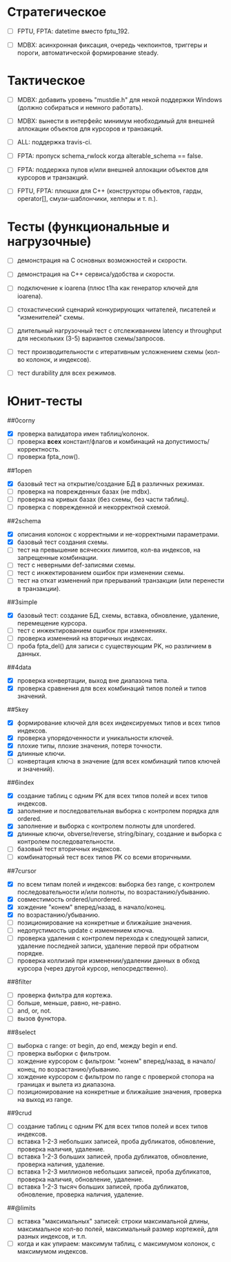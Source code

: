 Стратегическое
==============

- [ ] FPTU, FPTA: datetime вместо fptu_192.
- [ ] MDBX: асинхронная фиксация, очередь чекпоинтов, триггеры и пороги, автоматической формирование steady.


Тактическое
===========

- [ ] MDBX: добавить уровень "mustdie.h" для некой поддержки Windows (должно собираться и немного работать).
- [ ] MDBX: вынести в интерфейс минимум необходимый для внешней аллокации объектов для курсоров и транзакций.
- [ ] ALL: поддержка travis-ci.
- [ ] FPTA: пропуск schema_rwlock когда alterable_schema == false.
- [ ] FPTA: поддержка пулов и/или внешней аллокации объектов для курсоров и транзакций.
- [ ] FPTU, FPTA: плюшки для С++ (конструкторы объектов, гарды, operator[], смузи-шаблончики, хелперы и т. п.).


Тесты (функциональные и нагрузочные)
====================================

- [ ] демонстрация на C основных возможностей и скорости.
- [ ] демонстрация на C++ сервиса/удобства и скорости.
- [ ] подключение к ioarena (плюс t1ha как генератор ключей для ioarena).
- [ ] стохастический сценарий конкурирующих читателей, писателей и "изменителей" схемы.
- [ ] длительный нагрузочный тест с отслеживанием latency и throughput для нескольких (3-5) вариантов схемы/запросов.
- [ ] тест производительности с итеративным усложнением схемы (кол-во колонок, и индексов).
- [ ] тест durability для всех режимов.


Юнит-тесты
===========

##0corny
- [x] проверка валидатора имен таблиц/колонок.
- [ ] проверка __всех__ констант/флагов и комбинаций на допустимость/корректность.
- [ ] проверка fpta_now().

##1open
- [x] базовый тест на открытие/создание БД в различных режимах.
- [ ] проверка на поврежденных базах (не mdbx).
- [ ] проверка на кривых базах (без схемы, без части таблиц).
- [ ] проверка с поврежденной и некорректной схемой.

##2schema
- [x] описания колонок с корректными и не-корректными параметрами.
- [x] базовый тест создания схемы.
- [ ] тест на превышение всяческих лимитов, кол-ва индексов, на запрещенные комбинации.
- [ ] тест с неверными def-записями схемы.
- [ ] тест с инжектированием ошибок при изменении схемы.
- [ ] тест на откат изменений при прерываний транзакции (или перенести в транзакции).

##3simple
- [x] базовый тест: создание БД, схемы, вставка, обновление, удаление, перемещение курсора.
- [ ] тест с инжектированием ошибок при изменениях.
- [ ] проверка изменений на вторичных индексах.
- [ ] проба fpta_del() для записи с существующим PK, но различием в данных.

##4data
- [x] проверка конвертации, выход вне диапазона типа.
- [x] проверка сравнения для всех комбинаций типов полей и типов значений.

##5key
- [x] формирование ключей для всех индексируемых типов и всех типов индексов.
- [x] проверка упорядоченности и уникальности ключей.
- [x] плохие типы, плохие значения, потеря точности.
- [x] длинные ключи.
- [ ] конвертация ключа в значение (для всех комбинаций типов ключей и значений).

##6index
- [x] создание таблиц с одним PK для всех типов полей и всех типов индексов.
- [x] заполнение и последовательная выборка с контролем порядка для ordered.
- [x] заполнение и выборка с контролем полноты для unordered.
- [x] длинные ключи, obverse/reverse, string/binary, создание и выборка с контролем последовательности.
- [ ] базовый тест вторичных индексов.
- [ ] комбинаторный тест всех типов PK со всеми вторичными.

##7cursor
- [x] по всем типам полей и индексов: выборка без range, с контролем последовательности и/или полноты, по возрастанию/убыванию.
- [x] совместимость ordered/unordered.
- [x] хождение "конем" вперед/назад, в начало/конец.
- [x] по возрастанию/убыванию.
- [ ] позиционирование на конкретные и ближайшие значения.
- [ ] недопустимость update с изменением ключа.
- [ ] проверка удаления с контролем перехода к следующей записи, удаление последней записи, удаление первой при обратном порядке.
- [ ] проверка коллизий при изменении/удалении данных в обход курсора (через другой курсор, непосредственно).

##8filter
- [ ] проверка фильтра для кортежа.
- [ ] больше, меньше, равно, не-равно.
- [ ] and, or, not.
- [ ] вызов функтора.

##8select
- [ ] выборка с range: от begin, до end, между begin и end.
- [ ] проверка выборки с фильтром.
- [ ] хождение курсором с фильтром: "конем" вперед/назад, в начало/конец, по возрастанию/убыванию.
- [ ] хождение курсором с фильтром по range с проверкой стопора на границах и вылета из диапазона.
- [ ] позиционирование на конкретные и ближайшие значения, проверка на выход из range.

##9crud
- [ ] создание таблиц с одним PK для всех типов полей и всех типов индексов.
- [ ] вставка 1-2-3 небольших записей, проба дубликатов, обновление, проверка наличия, удаление.
- [ ] вставка 1-2-3 больших записей, проба дубликатов, обновление, проверка наличия, удаление.
- [ ] вставка 1-2-3 миллионов небольших записей, проба дубликатов, проверка наличия, обновление, удаление.
- [ ] вставка 1-2-3 тысяч больших записей, проба дубликатов, обновление, проверка наличия, удаление.

##@limits
- [ ] вставка "максимальных" записей: строки максимальной длины, максимальное кол-во полей, максимальный размер кортежей, для разных индексов, и т.п.
- [ ] когда и как упираем: максимум таблиц, с максимумом колонок, с максимумом индексов.
